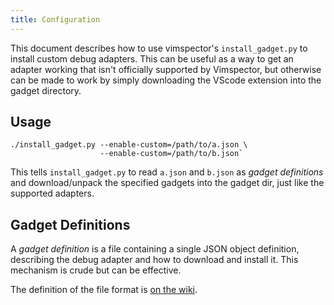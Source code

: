 ```yaml
---
title: Configuration
---
```


This document describes how to use vimspector's `install_gadget.py` to install
custom debug adapters. This can be useful as a way to get an adapter working
that isn't officially supported by Vimspector, but otherwise can be made to work
by simply downloading the VScode extension into the gadget directory.

## Usage

```
./install_gadget.py --enable-custom=/path/to/a.json \
                    --enable-custom=/path/to/b.json`
```

This tells `install_gadget.py` to read `a.json` and `b.json` as _gadget
definitions_ and download/unpack the specified gadgets into the gadget dir, just
like the supported adapters.

## Gadget Definitions

A _gadget definition_ is a file containing a single JSON object definition,
describing the debug adapter and how to download and install it. This mechanism
is crude but can be effective.

The definition of the file format is
[on the wiki](https://github.com/puremourning/vimspector/wiki/languages).
